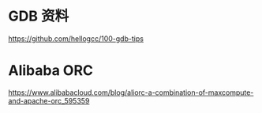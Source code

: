 # GDB 资料
https://github.com/hellogcc/100-gdb-tips


# Alibaba ORC
https://www.alibabacloud.com/blog/aliorc-a-combination-of-maxcompute-and-apache-orc_595359
